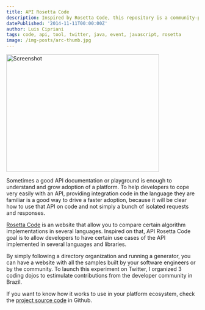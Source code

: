```yaml
---
title: API Rosetta Code
description: Inspired by Rosetta Code, this repository is a community-powered collection of standalone samples of Twitter API resources.
datePublished: '2014-11-11T00:00:00Z'
author: Luis Cipriani
tags: code, api, tool, twitter, java, event, javascript, rosetta
image: /img-posts/arc-thumb.jpg
---
```


<div class="float-right">
    <img src="/img-posts/arc-thumb.jpg" width="400" height="308" loading="lazy" alt="Screenshot" />
</div>

Sometimes a good API documentation or playground is enough to understand and grow adoption of a platform. To help developers to cope very easily with an API, providing integration code in the language they are familiar is a good way to drive a faster adoption, because it will be clear how to use that API on code and not simply a bunch of isolated requests and responses.

[Rosetta Code](http://rosettacode.org/wiki/Rosetta_Code) is an website that allow you to compare certain algorithm implementations in several languages. Inspired on that, API Rosetta Code goal is to allow developers to have certain use cases of the API implemented in several languages and libraries.

By simply following a directory organization and running a generator, you can have a website with all the samples built by your software engineers or by the community. To launch this experiment on Twitter, I organized 3 coding dojos to estimulate contributions from the developer community in Brazil.

If you want to know how it works to use in your platform ecosystem, check the [project source code](https://github.com/lfcipriani/api-rosetta-code) in Github.

